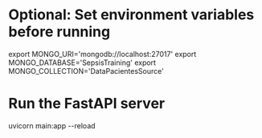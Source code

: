 # Optional: Set environment variables before running
export MONGO_URI='mongodb://localhost:27017'
export MONGO_DATABASE='SepsisTraining'
export MONGO_COLLECTION='DataPacientesSource'

# Run the FastAPI server
uvicorn main:app --reload